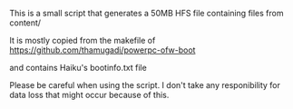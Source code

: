 This is a small script that generates a
50MB HFS file containing files from
content/

It is mostly copied from the makefile of
https://github.com/thamugadi/powerpc-ofw-boot

and contains Haiku's bootinfo.txt file

Please be careful when using the script. I
don't take any responibility for data loss
that might occur because of this.
